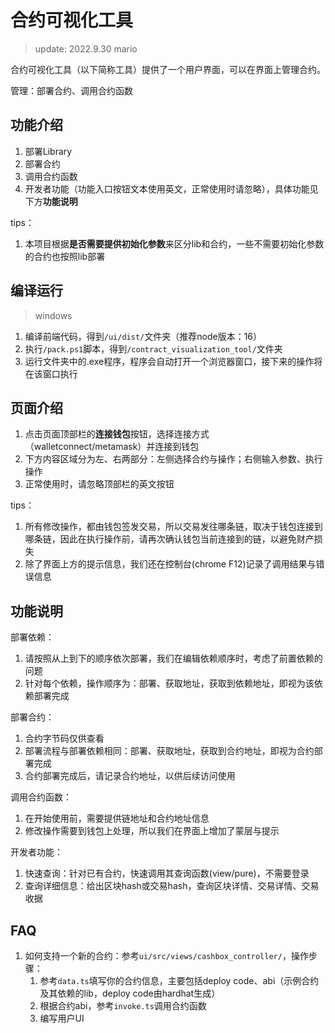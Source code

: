 # 合约可视化工具

> update: 2022.9.30 mario

合约可视化工具（以下简称工具）提供了一个用户界面，可以在界面上管理合约。

管理：部署合约、调用合约函数

## 功能介绍

1. 部署Library
2. 部署合约
3. 调用合约函数
4. 开发者功能（功能入口按钮文本使用英文，正常使用时请忽略），具体功能见下方**功能说明**

tips：
1. 本项目根据**是否需要提供初始化参数**来区分lib和合约，一些不需要初始化参数的合约也按照lib部署

## 编译运行

> windows

1. 编译前端代码，得到`/ui/dist/`文件夹（推荐node版本：16）
2. 执行`/pack.ps1`脚本，得到`/contract_visualization_tool/`文件夹
3. 运行文件夹中的.exe程序，程序会自动打开一个浏览器窗口，接下来的操作将在该窗口执行

## 页面介绍

1. 点击页面顶部栏的**连接钱包**按钮，选择连接方式（walletconnect/metamask）并连接到钱包
2. 下方内容区域分为左、右两部分：左侧选择合约与操作；右侧输入参数、执行操作
3. 正常使用时，请忽略顶部栏的英文按钮

tips：

1. 所有修改操作，都由钱包签发交易，所以交易发往哪条链，取决于钱包连接到哪条链，因此在执行操作前，请再次确认钱包当前连接到的链，以避免财产损失
2. 除了界面上方的提示信息，我们还在控制台(chrome F12)记录了调用结果与错误信息

## 功能说明

部署依赖：

1. 请按照从上到下的顺序依次部署，我们在编辑依赖顺序时，考虑了前置依赖的问题
2. 针对每个依赖，操作顺序为：部署、获取地址，获取到依赖地址，即视为该依赖部署完成

部署合约：

1. 合约字节码仅供查看
2. 部署流程与部署依赖相同：部署、获取地址，获取到合约地址，即视为合约部署完成
3. 合约部署完成后，请记录合约地址，以供后续访问使用

调用合约函数：

1. 在开始使用前，需要提供链地址和合约地址信息
2. 修改操作需要到钱包上处理，所以我们在界面上增加了蒙层与提示

开发者功能：

1. 快速查询：针对已有合约，快速调用其查询函数(view/pure)，不需要登录
2. 查询详细信息：给出区块hash或交易hash，查询区块详情、交易详情、交易收据

## FAQ

1. 如何支持一个新的合约：参考`ui/src/views/cashbox_controller/`，操作步骤：
    1. 参考`data.ts`填写你的合约信息，主要包括deploy code、abi（示例合约及其依赖的lib，deploy code由hardhat生成）
    2. 根据合约abi，参考`invoke.ts`调用合约函数
    3. 编写用户UI
